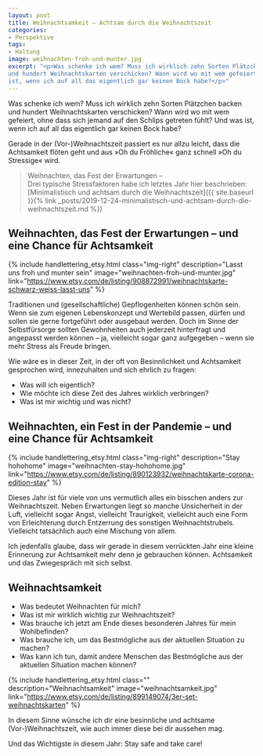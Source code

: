 ```yaml
---
layout: post
title: Weihnachtsamkeit – Achtsam durch die Weihnachtszeit
categories:
- Perspektive
tags:
- Haltung
image: weihnachten-froh-und-munter.jpg
excerpt: "<p>Was schenke ich wem? Muss ich wirklich zehn Sorten Plätzchen backen
und hundert Weihnachtskarten verschicken? Wann wird wo mit wem gefeiert? Und was
ist, wenn ich auf all das eigentlich gar keinen Bock habe?</p>"
---
```


Was schenke ich wem? Muss ich wirklich zehn Sorten Plätzchen backen und hundert
Weihnachtskarten verschicken? Wann wird wo mit wem gefeiert, ohne dass sich
jemand auf den Schlips getreten fühlt? Und was ist, wenn ich auf all das
eigentlich gar keinen Bock habe?

Gerade in der (Vor-)Weihnachtszeit passiert es nur allzu leicht, dass die
Achtsamkeit flöten geht und aus »Oh du Fröhliche« ganz schnell »Oh du Stressige«
wird.

>Weihnachten, das Fest der Erwartungen –<br/>
Drei typische Stressfaktoren habe ich letztes Jahr hier beschrieben:<br/>
[Minimalistisch und achtsam durch die Weihnachtszeit]({{ site.baseurl }}{% link _posts/2019-12-24-minimalistisch-und-achtsam-durch-die-weihnachtszeit.md %})

## Weihnachten, das Fest der Erwartungen – und eine Chance für Achtsamkeit

{% include handlettering_etsy.html
  class="img-right"
  description="Lasst uns froh und munter sein"
  image="weihnachten-froh-und-munter.jpg"
  link="https://www.etsy.com/de/listing/908872991/weihnachtskarte-schwarz-weiss-lasst-uns"
%}

Traditionen und (gesellschaftliche) Gepflogenheiten können schön sein. Wenn sie
zum eigenen Lebenskonzept und Wertebild passen, dürfen und sollen sie gerne
fortgeführt oder ausgebaut werden. Doch im Sinne der Selbstfürsorge sollten
Gewohnheiten auch jederzeit hinterfragt und angepasst werden können – ja,
vielleicht sogar ganz aufgegeben – wenn sie mehr Stress als Freude bringen.

Wie wäre es in dieser Zeit, in der oft von Besinnlichkeit und Achtsamkeit
gesprochen wird, innezuhalten und sich ehrlich zu fragen:

* Was will ich eigentlich?
* Wie möchte ich diese Zeit des Jahres wirklich verbringen?
* Was ist mir wichtig und was nicht?

## Weihnachten, ein Fest in der Pandemie – und eine Chance für Achtsamkeit

{% include handlettering_etsy.html
  class="img-right"
  description="Stay hohohome"
  image="weihnachten-stay-hohohome.jpg"
  link="https://www.etsy.com/de/listing/890123932/weihnachtskarte-corona-edition-stay"
%}

Dieses Jahr ist für viele von uns vermutlich alles ein bisschen anders zur
Weihnachtszeit. Neben Erwartungen liegt so manche Unsicherheit in der Luft,
vielleicht sogar Angst, vielleicht Traurigkeit, vielleicht auch eine Form von
Erleichterung durch Entzerrung des sonstigen Weihnachtstrubels. Vielleicht
tatsächlich auch eine Mischung von allem.

Ich jedenfalls glaube, dass wir gerade in diesem verrückten Jahr eine kleine
Erinnerung zur Achtsamkeit mehr denn je gebrauchen können. Achtsamkeit und das
Zwiegespräch mit sich selbst.

## Weihnachtsamkeit

* Was bedeutet Weihnachten für mich?
* Was ist mir wirklich wichtig zur Weihnachtszeit?
* Was brauche ich jetzt am Ende dieses besonderen Jahres für mein Wohlbefinden?
* Was brauche ich, um das Bestmögliche aus der aktuellen Situation zu machen?
* Was kann ich tun, damit andere Menschen das Bestmögliche aus der aktuellen Situation machen können?

{% include handlettering_etsy.html
  class=""
  description="Weihnachtsamkeit"
  image="weihnachtsamkeit.jpg"
  link="https://www.etsy.com/de/listing/899149074/3er-set-weihnachtskarten"
%}

In diesem Sinne wünsche ich dir eine besinnliche und achtsame
(Vor-)Weihnachtszeit, wie auch immer diese bei dir aussehen mag.

Und das Wichtigste in diesem Jahr: Stay safe and take care!
